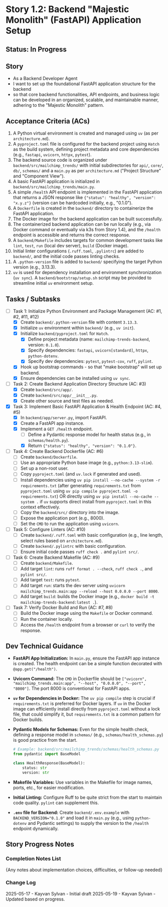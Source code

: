 # Story 1.2: Backend "Majestic Monolith" (FastAPI) Application Setup

## Status: In Progress

## Story

- As a Backend Developer Agent
- I want to set up the foundational FastAPI application structure for the backend
- so that core backend functionalities, API endpoints, and business logic can be developed in an organized, scalable, and maintainable manner, adhering to the "Majestic Monolith" pattern.

## Acceptance Criteria (ACs)

1. A Python virtual environment is created and managed using `uv` (as per `architecture.md`).
2. A `pyproject.toml` file is configured for the backend project using `Hatch` as the build system, defining project metadata and core dependencies (e.g., `fastapi`, `uvicorn`, `httpx`, `pytest`).
3. The backend source code is organized under `backend/src/mailchimp_trends/` with initial subdirectories for `api/`, `core/`, `db/`, `schemas/` and a `main.py` as per `architecture.md` ("Project Structure" and "Component View").
4. A basic FastAPI application is initialized in `backend/src/mailchimp_trends/main.py`.
5. A simple `/health` API endpoint is implemented in the FastAPI application that returns a JSON response like `{"status": "healthy", "version": "x.y.z"}` (version can be hardcoded initially, e.g., "0.1.0").
6. A `Dockerfile` is created in the `backend/` directory to containerize the FastAPI application.
7. The Docker image for the backend application can be built successfully.
8. The containerized backend application can be run locally (e.g., via Docker command or eventually via k3s from Story 1.4), and the `/health` endpoint is accessible and returns the correct response.
9. A `backend/Makefile` includes targets for common development tasks like `lint`, `test`, `run` (local dev server), `build` (Docker image).
10. Initial linter configurations (`.ruff.toml`, `.pylintrc`) are added to `backend/`, and the initial code passes linting checks.
11. A `.python-version` file is added to `backend/` specifying the target Python version (e.g., 3.13.3).
12. `uv` is used for dependency installation and environment synchronization (`uv sync`). A `backend/bootstrap/setup.sh` script may be provided to streamline initial `uv` environment setup.

## Tasks / Subtasks

- [ ] Task 1: Initialize Python Environment and Package Management (AC: #1, #2, #11, #12)
  - [x] Create `backend/.python-version` file with content `3.13.3`.
  - [x] Initialize `uv` environment within `backend/` (e.g., `uv init`).
  - [x] Initialize `backend/pyproject.toml` for `Hatch`.
    - [x] Define project metadata (name: `mailchimp-trends-backend`, version: `0.1.0`).
    - [x] Specify dependencies: `fastapi`, `uvicorn[standard]`, `httpx`, `python-dotenv`.
    - [x] Specify dev dependencies: `pytest`, `pytest-cov`, `ruff`, `pylint`.
  - [x] Hook up bootstrap commands - so that "make bootstrap" will set up backend.
  - [x] Ensure dependencies can be installed using `uv sync`.
- [ ] Task 2: Create Backend Application Directory Structure (AC: #3)
  - [x] Create `backend/src/app/`.
  - [x] Create `backend/src/app/__init__.py`.
  - [x] Create other source and test files as needed.
- [x] Task 3: Implement Basic FastAPI Application & Health Endpoint (AC: #4, #5)
  - [x] In `backend/app/server.py`, import FastAPI.
  - [x] Create a FastAPI app instance.
  - [x] Implement a `GET /health` endpoint.
    - [ ] Define a Pydantic response model for health status (e.g., in `schemas/health.py`).
    - [x] Return `{"status": "healthy", "version": "0.1.0"}`.
- [ ] Task 4: Create Backend Dockerfile (AC: #6)
  - [ ] Create `backend/Dockerfile`.
  - [ ] Use an appropriate Python base image (e.g., `python:3.13-slim`).
  - [ ] Set up a non-root user.
  - [ ] Copy `pyproject.toml` (and `uv.lock` if generated and used).
  - [ ] Install dependencies using `uv pip install --no-cache --system -r requirements.txt` (after generating `requirements.txt` from `pyproject.toml` using `uv pip compile pyproject.toml -o requirements.txt`) OR directly using `uv pip install --no-cache --system .` if `uv` supports direct install from `pyproject.toml` in this context effectively.
  - [ ] Copy the `backend/src/` directory into the image.
  - [ ] Expose the application port (e.g., 8000).
  - [ ] Set the `CMD` to run the application using `uvicorn`.
- [ ] Task 5: Configure Linters (AC: #10)
  - [ ] Create `backend/.ruff.toml` with basic configuration (e.g., line length, select rules based on `architecture.md`).
  - [ ] Create `backend/.pylintrc` with basic configuration.
  - [ ] Ensure initial code passes `ruff check .` and `pylint src/`.
- [ ] Task 6: Create Backend Makefile (AC: #9)
  - [ ] Create `backend/Makefile`.
  - [ ] Add target `lint`: runs `ruff format . --check`, `ruff check .`, and `pylint src/`.
  - [ ] Add target `test`: runs `pytest`.
  - [ ] Add target `run`: starts the dev server using `uvicorn mailchimp_trends.main:app --reload --host 0.0.0.0 --port 8000`.
  - [ ] Add target `build`: builds the Docker image (e.g., `docker build -t mailchimp-trends-backend:latest .`).
- [ ] Task 7: Verify Docker Build and Run (AC: #7, #8)
  - [ ] Build the Docker image using the `Makefile` or Docker command.
  - [ ] Run the container locally.
  - [ ] Access the `/health` endpoint from a browser or `curl` to verify the response.

## Dev Technical Guidance

- **FastAPI App Initialization:** In `main.py`, ensure the FastAPI app instance is created. The health endpoint can be a simple function decorated with `@app.get("/health")`.
- **Uvicorn Command:** The `CMD` in Dockerfile should be `["uvicorn", "mailchimp_trends.main:app", "--host", "0.0.0.0", "--port", "8000"]`. The port 8000 is conventional for FastAPI apps.
- **`uv` for Dependencies in Docker:** The `uv pip compile` step is crucial if `requirements.txt` is preferred for Docker layers. If `uv` in the Docker image can efficiently install directly from `pyproject.toml` without a lock file, that could simplify it, but `requirements.txt` is a common pattern for Docker builds.
- **Pydantic Models for Schemas:** Even for the simple health check, defining a response model in `schemas/` (e.g., `schemas/health_schemas.py`) is good practice from the start.

    ```python
    # Example: backend/src/mailchimp_trends/schemas/health_schemas.py
    from pydantic import BaseModel

    class HealthResponse(BaseModel):
        status: str
        version: str
    ```

- **Makefile Variables:** Use variables in the Makefile for image names, ports, etc., for easier modification.

- **Initial Linting:** Configure Ruff to be quite strict from the start to maintain code quality. `pylint` can supplement this.
- **`.env` file for Backend:** Create `backend/.env.example` with `BACKEND_VERSION="0.1.0"` and load it in `main.py` (e.g., using `python-dotenv` and Pydantic settings) to supply the version to the `/health` endpoint dynamically.

## Story Progress Notes

### Completion Notes List

{Any notes about implementation choices, difficulties, or follow-up needed}

### Change Log

2025-05-17 - Kayvan Sylvan - Initial draft
2025-05-19 - Kayvan Sylvan - Updated based on progress.
